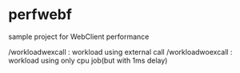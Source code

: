 # perfwebf
sample project for
WebClient performance



/workloadwexcall  :  workload using external call
/workloadwoexcall :  workload using only cpu job(but with 1ms delay)
